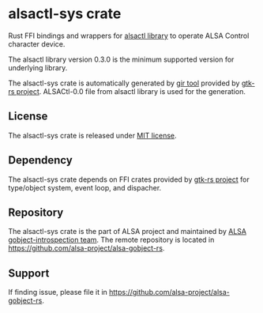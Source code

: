 # alsactl-sys crate

Rust FFI bindings and wrappers for [alsactl library](https://github.com/alsa-project/alsa-gobject) to
operate ALSA Control character device.

The alsactl library version 0.3.0 is the minimum supported version for underlying library.

The alsactl-sys crate is automatically generated by [gir tool](https://gtk-rs.org/gir/book/) provided
by [gtk-rs project](https://gtk-rs.org/). ALSACtl-0.0 file from alsactl library is used for the
generation.

## License

The alsactl-sys crate is released under [MIT license](https://spdx.org/licenses/MIT.html).

## Dependency

The alsactl-sys crate depends on FFI crates provided by [gtk-rs project](https://gtk-rs.org/) for
type/object system, event loop, and dispacher.

## Repository

The alsactl-sys crate is the part of ALSA project and maintained by
[ALSA gobject-introspection team](https://alsa-project.github.io/gobject-introspection-docs/).
The remote repository is located in <https://github.com/alsa-project/alsa-gobject-rs>.

## Support

If finding issue, please file it in <https://github.com/alsa-project/alsa-gobject-rs>.
